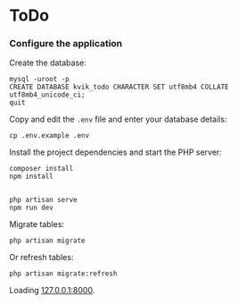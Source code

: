 # ToDo 


### Configure the application

Create the database:

```
mysql -uroot -p
CREATE DATABASE kvik_todo CHARACTER SET utf8mb4 COLLATE utf8mb4_unicode_ci;
quit
```

Copy and edit the `.env` file and enter your database details:

```
cp .env.example .env
```

Install the project dependencies and start the PHP server:

```
composer install
npm install


php artisan serve
npm run dev
```

Migrate tables:

```
php artisan migrate
```
Or refresh tables:

```
php artisan migrate:refresh
```

Loading [127.0.0.1:8000](127.0.0.1:8000).
